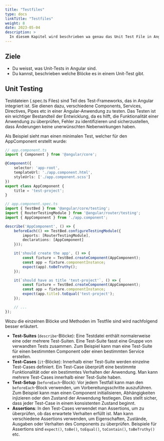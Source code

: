 ```yaml
---
title: "Testfiles"
type: docs
linkTitle: "Testfiles"
weight: 8
date: 2023-05-04
description: >
  In diesem Kapitel wird beschrieben wa genau das Unit Test File in Angular ist.
---
```

## Ziele
* Du weisst, was Unit-Tests in Angular sind.
* Du kannst, beschrieben welche Blöcke es in einem Unit-Test gibt.

## Unit Testing
Testdateien (.spec.ts Files) sind Teil des Test-Frameworks, das in Angular integriert ist. Sie dienen dazu, verschiedene Components, Services, Directives, Pipes etc in einer Angular-Anwendung zu testen. Das Testen ist ein wichtiger Bestandteil der Entwicklung, da es hilft, die Funktionalität einer Anwendung zu überprüfen, Fehler zu identifizieren und sicherzustellen, dass Änderungen keine unerwünschten Nebenwirkungen haben.

Als Beispiel sieht man einen minimalen Test, welcher für den AppComponent erstellt wurde:
```typescript
// app.component.ts
import { Component } from '@angular/core';

@Component({
    selector: 'app-root',
    templateUrl: './app.component.html',
    styleUrls: ['./app.component.scss']
})
export class AppComponent {
    title = 'test-project';
}
```

```typescript
// app.component.spec.ts
import { TestBed } from '@angular/core/testing';
import { RouterTestingModule } from '@angular/router/testing';
import { AppComponent } from './app.component';

describe('AppComponent', () => {
    beforeEach(() => TestBed.configureTestingModule({
        imports: [RouterTestingModule],
        declarations: [AppComponent]
    }));

    it('should create the app', () => {
        const fixture = TestBed.createComponent(AppComponent);
        const app = fixture.componentInstance;
        expect(app).toBeTruthy();
    });

    it(`should have as title 'test-project'`, () => {
        const fixture = TestBed.createComponent(AppComponent);
        const app = fixture.componentInstance;
        expect(app.title).toEqual('test-project');
    });

    // ...
});
```

Wozu die einzelnen Blöcke und Methoden im Testfile sind wird nachfolgend besser erläutert.

* **Test-Suites** (`describe`-Blöcke): Eine Testdatei enthält normalerweise eine oder mehrere Test-Suiten. Eine Test-Suite fasst eine Gruppe von verwandten Tests zusammen. Zum Beispiel kann man eine Test-Suite für einen bestimmten Component oder einen bestimmten Service erstellen.
* **Test-Cases** (`it`-Blöcke): Innerhalb einer Test-Suite werden einzelne Test-Cases definiert. Ein Test-Case überprüft eine bestimmte Funktionalität oder ein bestimmtes Verhalten der Anwendung. Man kann mehrere Test-Cases innerhalb einer Test-Suite haben.
* **Test-Setup** (`beforeEach`-Block): Vor jedem Testfall kann man den `beforeEach`-Block verwenden, um Vorbereitungsschritte auszuführen. Zum Beispiel kann man einen Component initialisieren, Abhängigkeiten injizieren oder den Zustand der Anwendung festlegen. Dies stellt sicher, dass jeder Test-Case in einem konsistenten Zustand beginnt.
* **Assertions**: In den Test-Cases verwendet man Assertions, um zu überprüfen, ob das erwartete Verhalten erfüllt ist. Man kann verschiedene Assertions verwenden, um Eigenschaften, Zustände, Ausgaben oder Verhalten des Components zu überprüfen. Beispiele für Assertions sind `expect()`, `toBe()`, `toEqual()`, `toContain()`, `toBeTruthy()` etc.

